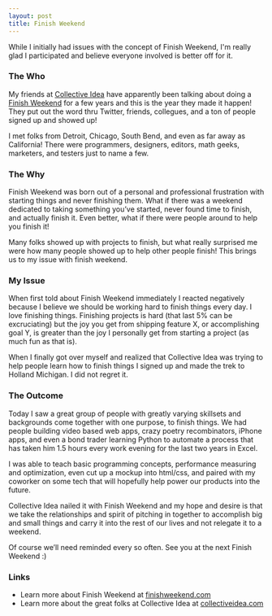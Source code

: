 ```yaml
---
layout: post
title: Finish Weekend
---
```


While I initially had issues with the concept of Finish Weekend, I'm
really glad I participated and believe everyone involved is better off
for it.

### The Who

My friends at [Collective Idea](http://collectiveidea.com) have
apparently been talking about doing a [Finish
Weekend](http://finishweekend.com) for a few years and this is the year
they made it happen! They put out the word thru Twitter, friends,
collegues, and a ton of people signed up and showed up!

I met folks from Detroit, Chicago, South Bend, and even as far away as
California! There were programmers, designers, editors, math geeks,
marketers, and testers just to name a few.

### The Why

Finish Weekend was born out of a personal and professional frustration
with starting things and never finishing them. What if there was a
weekend dedicated to taking something you’ve started, never found time
to finish, and actually finish it. Even better, what if there were
people around to help you finish it!

Many folks showed up with projects to finish, but what really surprised
me were how many people showed up to help other people finish! This
brings us to my issue with finish weekend.

### My Issue

When first told about Finish Weekend immediately I reacted negatively
because I believe we should be working hard to finish things every day.
I love finishing things. Finishing projects is hard (that last 5% can be
excruciating) but the joy you get from shipping feature X, or
accomplishing goal Y, is greater than the joy I personally get from
starting a project (as much fun as that is).

When I finally got over myself and realized that Collective Idea was
trying to help people learn how to finish things I signed up and made
the trek to Holland Michigan. I did not regret it.

### The Outcome

Today I saw a great group of people with greatly varying skillsets and
backgrounds come together with one purpose, to finish things. We had
people building video based web apps, crazy poetry recombinators, iPhone
apps, and even a bond trader learning Python to automate a process that
has taken him 1.5 hours every work evening for the last two years in
Excel.

I was able to teach basic programming concepts, performance measuring
and optimization, even cut up a mockup into html/css, and paired with my
coworker on some tech that will hopefully help power our products into
the future.

Collective Idea nailed it with Finish Weekend and my hope and desire is
that we take the relationships and spirit of pitching in together to
accomplish big and small things and carry it into the rest of our lives
and not relegate it to a weekend.

Of course we’ll need reminded every so often. See you at the next Finish
Weekend :)

### Links

-   Learn more about Finish Weekend at
    [finishweekend.com](http://finishweekend.com)
-   Learn more about the great folks at Collective Idea at
    [collectiveidea.com](http://collectiveidea.com)

